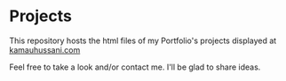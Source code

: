 # Projects
This repository hosts the html files of my Portfolio's projects displayed at [kamauhussani.com](kamauhussani.com)

Feel free to take a look and/or contact me. I'll be glad to share ideas.

